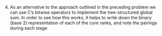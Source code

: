 4. As an alternative to the approach outlined in the preceding problem we can use C’s bitwise operators to implement the tree-structured global sum. In order to see how this works, it helps to write down the binary (base 2) representation of each of the core ranks, and note the pairings during each stage

